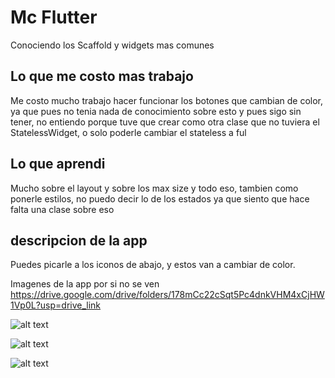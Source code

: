 # Mc Flutter

Conociendo los Scaffold y widgets mas comunes

## Lo que me costo mas trabajo
Me costo mucho trabajo hacer funcionar los botones que cambian de color, ya que pues no tenia nada de conocimiento sobre esto y pues sigo sin tener, no entiendo porque tuve que crear como otra clase que no tuviera el StatelessWidget, o solo poderle cambiar el stateless a ful

## Lo que aprendi
Mucho sobre el layout y sobre los max size y todo eso, tambien como ponerle estilos, no puedo decir lo de los estados ya que siento que hace falta una clase sobre eso

## descripcion de la app
Puedes picarle a los iconos de abajo, y estos van a cambiar de color.


Imagenes de la app por si no se ven
https://drive.google.com/drive/folders/178mCc22cSqt5Pc4dnkVHM4xCjHW1Vp0L?usp=drive_link 

![alt text](https://drive.google.com/file/d/1NbzxZkz4nf5OYYHA4Oqa8EC1ZYY39SUz/view?usp=drive_link)

![alt text](https://drive.google.com/file/d/1cIFX-QKKTFXXbk7KI2slfiMnYaoylHwG/view?usp=drive_link)

![alt text](https://drive.google.com/file/d/1SpDynbQR67dxa1DDYm8vdarNcRUrtenW/view?usp=drive_link)